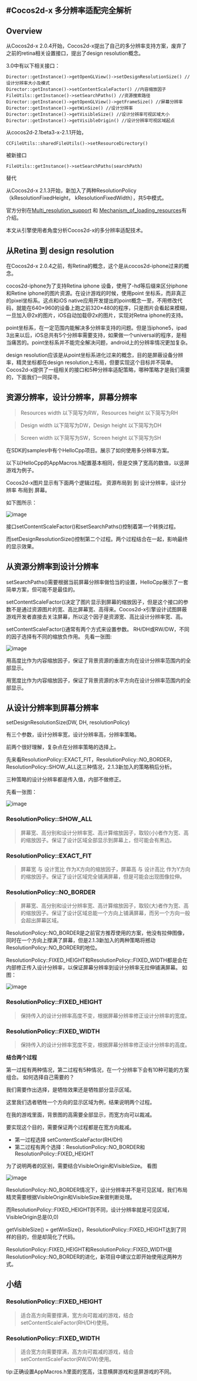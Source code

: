 #Cocos2d-x 多分辨率适配完全解析
---

## Overview
从Cocos2d-x 2.0.4开始，Cocos2d-x提出了自己的多分辨率支持方案，废弃了之前的retina相关设置接口，提出了design resolution概念。

3.0中有以下相关接口：

	Director::getInstance()->getOpenGLView()->setDesignResolutionSize() //设计分辨率大小及模式
	Director::getInstance()->setContentScaleFactor() //内容缩放因子
	FileUtils::getInstance()->setSearchPaths() //资源搜索路径
	Director::getInstance()->getOpenGLView()->getFrameSize() //屏幕分辨率
	Director::getInstance()->getWinSize() //设计分辨率
	Director::getInstance()->getVisibleSize() //设计分辨率可视区域大小
	Director::getInstance()->getVisibleOrigin() //设计分辨率可视区域起点

从cocos2d-2.1beta3-x-2.1.1开始，

`CCFileUtils::sharedFileUtils()->setResourceDirectory()`

被新接口

`FileUtils::getInstance()->setSearchPaths(searchPath)`

替代

从Cocos2d-x 2.1.3开始，新加入了两种ResolutionPolicy（kResolutionFixedHeight， kResolutionFixedWidth），共5中模式。

官方分别在[Multi_resolution_support](../../v2/graphic/multi-resolution/zh.md) 和 [Mechanism_of_loading_resources](http://www.cocos2d-x.org/projects/Cocos2d-x/wiki/Mechanism_of_loading_resources)有介绍。

本文从引擎使用者角度分析Cocos2d-x的多分辨率适配技术。

## 从Retina 到 design resolution
在Cocos2d-x 2.0.4之前，有Retina的概念，这个是从cocos2d-iphone过来的概念。

cocos2d-iphone为了支持Retina iphone 设备，使用了-hd等后缀来区分iphone和Retine iphone的图片资源。在设计游戏的时候，使用point 坐标系，而非真正的pixel坐标系。这点和iOS native应用开发提出的point概念一至，不用修改代码，就能在640×960的设备上跑之前320×480的程序，只是图片会看起来模糊，一旦加入@2x的图片，iOS自动加载@2x的图片，实现对Retna iphone的支持。

point坐标系，在一定范围内能解决多分辨率支持的问题。但是当iphone5，ipad 3出来以后，iOS总共有5个分辨率需要支持，如果做一个universal的程序，是相当痛苦的。point坐标系并不能完全解决问题，android上的分辨率情况更加复杂。

design resolution应该是从point坐标系进化过来的概念，目的是屏蔽设备分辨率，精灵坐标都在design resolution上布局，但要实现这个目标并不简单。Cocos2d-x提供了一组相关的接口和5种分辨率适配策略，哪种策略才是我们需要的，下面我们一同探寻。

## 资源分辨率，设计分辨率，屏幕分辨率
>Resources width 以下简写为RW，Resources height 以下简写为RH

>Design width 以下简写为DW，Design height 以下简写为DH

>Screen width 以下简写为SW，Screen height 以下简写为SH

在SDK的samples中有个HelloCpp项目。展示了如何使用多分辨率方案。

以下以HelloCpp的AppMacros.h配置基本相同，但是交换了宽高的数值，以竖屏游戏为例子。

Cocos2d-x图片显示有下面两个逻辑过程。
资源布局到 到 设计分辨率，设计分辨率 布局到 屏幕。

如下图所示：

![image](./res/1.png)

接口setContentScaleFactor()和setSearchPaths()控制着第一个转换过程。

而setDesignResolutionSize()控制第二个过程。两个过程结合在一起，影响最终的显示效果。

## 从资源分辨率到设计分辨率
setSearchPaths()需要根据当前屏幕分辨率做恰当的设置，HelloCpp展示了一套简单方案，但可能不是最佳的。

setContentScaleFactor()决定了图片显示到屏幕的缩放因子，但是这个接口的参数不是通过资源图片的宽、高比屏幕宽、高得来。Cocos2d-x引擎设计试图屏蔽游戏开发者直接去关注屏幕，所以这个因子是资源宽、高比设计分辨率宽、高。

setContentScaleFactor()通常有两个方式来设置参数。
RH/DH或RW/DW，不同的因子选择有不同的缩放负作用。
先看一张图:

![image](./res/2.png)

用高度比作为内容缩放因子，保证了背景资源的垂直方向在设计分辨率范围内的全部显示。

用宽度比作为内容缩放因子，保证了背景资源的水平方向在设计分辨率范围内的全部显示。

## 从设计分辨率到屏幕分辨率
setDesignResolutionSize(DW, DH, resolutionPolicy)

有三个参数，设计分辨率宽，设计分辨率高，分辨率策略。

前两个很好理解，复杂点在分辨率策略的选择上。

先来看ResolutionPolicy::EXACT_FIT，ResolutionPolicy::NO_BORDER，ResolutionPolicy::SHOW_ALL这三种情况，2.1.3新加入的策略稍后分析。

三种策略的设计分辨率都是传入值，内部不做修正。

先看一张图：

![image](./res/3.png)

### ResolutionPolicy::SHOW_ALL

> 屏幕宽、高分别和设计分辨率宽、高计算缩放因子，取较(小)者作为宽、高的缩放因子。保证了设计区域全部显示到屏幕上，但可能会有黑边。

### ResolutionPolicy::EXACT_FIT

> 屏幕宽 与 设计宽比 作为X方向的缩放因子，屏幕高 与 设计高比 作为Y方向的缩放因子。保证了设计区域完全铺满屏幕，但是可能会出现图像拉伸。

### ResolutionPolicy::NO_BORDER

> 屏幕宽、高分别和设计分辨率宽、高计算缩放因子，取较(大)者作为宽、高的缩放因子。保证了设计区域总能一个方向上铺满屏幕，而另一个方向一般会超出屏幕区域。

ResolutionPolicy::NO_BORDER是之前官方推荐使用的方案，他没有拉伸图像，同时在一个方向上撑满了屏幕，但是2.1.3新加入的两种策略将撼动ResolutionPolicy::NO_BORDER的地位。

ResolutionPolicy::FIXED_HEIGHT和ResolutionPolicy::FIXED_WIDTH都是会在内部修正传入设计分辨率，以保证屏幕分辨率到设计分辨率无拉伸铺满屏幕。
如图：

![image](./res/4.png)

### ResolutionPolicy::FIXED_HEIGHT

> 保持传入的设计分辨率高度不变，根据屏幕分辨率修正设计分辨率的宽度。

### ResolutionPolicy::FIXED_WIDTH

> 保持传入的设计分辨率宽度不变，根据屏幕分辨率修正设计分辨率的高度。

**结合两个过程**

第一过程有两种情况，第二过程有5种情况，在一个分辨率下会有10种可能的方案组合。
如何选择自己需要的？

我们需要作出选择，是牺牲效果还是牺牲部分显示区域。

这里我们选者牺牲一个方向的显示区域为例，结果说明两个过程。

在我的游戏里面，背景图的高需要全部显示，而宽方向可以裁减。

要实现这个目的，需要保证两个过程都是在宽方向裁减。

- 第一过程选择 setContentScaleFactor(RH/DH)
- 第二过程有两个选择：ResolutionPolicy::NO_BORDER和ResolutionPolicy::FIXED_HEIGHT

为了说明两者的区别，需要结合VisibleOrigin和VisibleSize。
看图

![image](./res/5.png)

ResolutionPolicy::NO_BORDER情况下，设计分辨率并不是可见区域，我们布局精灵需要根据VisibleOrigin和VisibleSize来做判断处理。

而ResolutionPolicy::FIXED_HEIGHT则不同，设计分辨率就是可见区域，VisibleOrigin总是(0,0)

getVisibleSize() = getWinSize()，ResolutionPolicy::FIXED_HEIGHT达到了同样的目的，但是却简化了代码。

ResolutionPolicy::FIXED_HEIGHT和ResolutionPolicy::FIXED_WIDTH是ResolutionPolicy::NO_BORDER的进化，新项目中建议立即开始使用这两种方式。

## 小结
### ResolutionPolicy::FIXED_HEIGHT

> 适合高方向需要撑满，宽方向可裁减的游戏，结合setContentScaleFactor(RH/DH)使用。

### ResolutionPolicy::FIXED_WIDTH

> 适合宽方向需要撑满，高方向可裁减的游戏，结合setContentScaleFactor(RW/DW)使用。

tip:正确设置AppMacros.h里面的宽高，注意横屏游戏和竖屏游戏的不同。